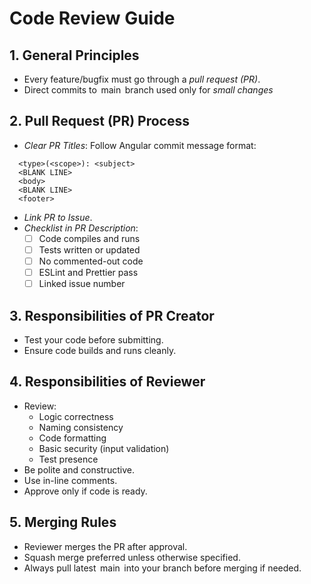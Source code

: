 # Code Review Guide

## 1. General Principles
- ⁠Every feature/bugfix must go through a *pull request (PR)*.
- ⁠Direct commits to ⁠ main ⁠ branch used only for *small changes*

## 2. Pull Request (PR) Process
- ⁠*Clear PR Titles*: Follow Angular commit message format:
```
  <type>(<scope>): <subject>
  <BLANK LINE>
  <body>
  <BLANK LINE>
  <footer>
```
- ⁠*Link PR to Issue*.
- ⁠*Checklist in PR Description*:
  - [ ] Code compiles and runs
  - [ ] Tests written or updated
  - [ ] No commented-out code
  - [ ] ESLint and Prettier pass
  - [ ] Linked issue number

## 3. Responsibilities of PR Creator
- ⁠Test your code before submitting.
- ⁠Ensure code builds and runs cleanly.

## 4. Responsibilities of Reviewer
- ⁠Review:
  - Logic correctness
  - Naming consistency
  - Code formatting
  - Basic security (input validation)
  - Test presence
- ⁠Be polite and constructive.
- ⁠Use in-line comments.
- ⁠Approve only if code is ready.

## 5. Merging Rules
- ⁠Reviewer merges the PR after approval.
- ⁠Squash merge preferred unless otherwise specified.
- ⁠Always pull latest ⁠ main ⁠ into your branch before merging if needed.
